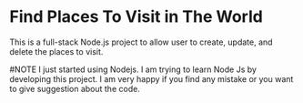# Find Places To Visit in The World
This is a full-stack Node.js project to allow user to create, update, and delete the places to visit.

#NOTE
I just started using Nodejs.
I am trying to learn Node Js by developing this project.
I am very happy if you find any mistake or  you want to give suggestion about the code.